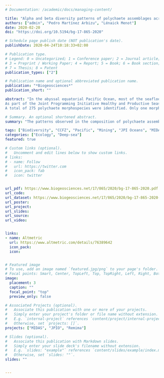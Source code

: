 ```yaml
---
# Documentation: /academic/docs/managing-content/

title: "Alpha and beta diversity patterns of polychaete assemblages across the nodule province of the eastern Clarion-Clipperton Fracture Zone (equatorial Pacific)" 
authors: ["admin", "Pedro Martínez Arbizu", "Lénaick Menot"]
date: 2020-02-20
doi: "https://doi.org/10.5194/bg-17-865-2020"

# Schedule page publish date (NOT publication's date).
publishDate: 2020-04-24T10:18:33+02:00

# Publication type.
# Legend: 0 = Uncategorized; 1 = Conference paper; 2 = Journal article;
# 3 = Preprint / Working Paper; 4 = Report; 5 = Book; 6 = Book section;
# 7 = Thesis; 8 = Patent
publication_types: ["2"]

# Publication name and optional abbreviated publication name.
publication: "*Biogeosciences*"
publication_short: ""

abstract: "In the abyssal equatorial Pacific Ocean, most of the seafloor of the Clarion-Clipperton Fracture Zone (CCFZ), a 6 million km<sup>2</sup> polymetallic nodule province, has been preempted for future mining. In light of the large environmental footprint that mining would leave and given the diversity and the vulnerability of the abyssal fauna, the International Seabed Authority has implemented a regional management plan that includes the creation of nine Areas of Particular Environmental Interest (APEIs) located at the periphery of the CCFZ. The scientific principles for the design of the APEIs were based on the best – albeit very limited – knowledge of the area. The fauna and habitats in the APEIs are unknown, as are species' ranges and the extent of biodiversity across the CCFZ. <br> 
As part of the Joint Programming Initiative Healthy and Productive Seas and Oceans (JPI Oceans) pilot action “Ecological aspects of deep-sea mining”, the SO239 cruise provided data to improve species inventories, determine species ranges, identify the drivers of beta diversity patterns and assess the representativeness of an APEI. Four exploration contract areas and an APEI (APEI no. 3) were sampled along a gradient of sea surface primary productivity that spanned a distance of 1440 km in the eastern CCFZ. Between three and eight quantitative box cores (0.25 m<sup>2</sup>; 0–10 cm) were sampled in each study area, resulting in a large collection of polychaetes that were morphologically and molecularly (cytochrome c oxidase subunit I and 16S genes) analyzed.<br> 
A total of 275 polychaete morphospecies were identified. Only one morphospecies was shared among all five study areas and 49 % were singletons. The patterns in community structure and composition were mainly attributed to variations in organic carbon fluxes to the seafloor at the regional scale and nodule density at the local scale, thus supporting the main assumptions underlying the design of the APEIs. However, the APEI no. 3, which is located in an oligotrophic province and separated from the CCFZ by the Clarion Fracture Zone, showed the lowest densities, lowest diversity, and a very low and distant independent similarity in community composition compared to the contract areas, thus questioning the representativeness and the appropriateness of APEI no. 3 to meet its purpose of diversity preservation. Among the four exploration contracts, which belong to a mesotrophic province, the distance decay of similarity provided a species turnover of 0.04 species km<sup>−1</sup>, an average species range of 25 km and an extrapolated richness of up to 240 000 polychaete species in the CCFZ. By contrast, nonparametric estimators of diversity predict a regional richness of up to 498 species. Both estimates are biased by the high frequency of singletons in the dataset, which likely result from under-sampling and merely reflect our level of uncertainty. The assessment of potential risks and scales of biodiversity loss due to nodule mining thus requires an appropriate inventory of species richness in the CCFZ."

# Summary. An optional shortened abstract.
summary: "The patterns observed in the composition of polychaete assemblages were attributed to variations in food supply at the regional scale and nodule density at the local scale. The high levels of species replacement were mainly driven by rare species, leading to regional species pool estimates between 498 and 240 000 species. The high proportion of singletons seems reflect an under-sampling bias that is currently preventing the assessment of potential biodiversity loss due to nodule mining."

tags: ["Biodiversity", "CCFZ", "Pacific", "Mining", "JPI Oceans", "MIDAS", "open access"]
categories: ["Ecology", "Deep-sea"]
featured: true

# Custom links (optional).
#   Uncomment and edit lines below to show custom links.
# links:
# - name: Follow
#   url: https://twitter.com
#   icon_pack: fab
#   icon: twitter


url_pdf: https://www.biogeosciences.net/17/865/2020/bg-17-865-2020.pdf
url_code:
url_dataset: https://www.biogeosciences.net/17/865/2020/bg-17-865-2020-assets.html
url_poster: 
url_project:
url_slides:
url_source:
url_video: 


links:
- name: Altmetric
  url: https://www.altmetric.com/details/76389642
  icon_pack: 
  icon: 


# Featured image
# To use, add an image named `featured.jpg/png` to your page's folder. 
# Focal points: Smart, Center, TopLeft, Top, TopRight, Left, Right, BottomLeft, Bottom, BottomRight.
image:
  placement: 3
  caption: ""
  focal_point: "top"
  preview_only: false

# Associated Projects (optional).
#   Associate this publication with one or more of your projects.
#   Simply enter your project's folder or file name without extension.
#   E.g. `internal-project` references `content/project/internal-project/index.md`.
#   Otherwise, set `projects: []`.
projects: ["MIDAS", "JPIO", "Remima"]

# Slides (optional).
#   Associate this publication with Markdown slides.
#   Simply enter your slide deck's filename without extension.
#   E.g. `slides: "example"` references `content/slides/example/index.md`.
#   Otherwise, set `slides: ""`.
slides: ""


---
```

